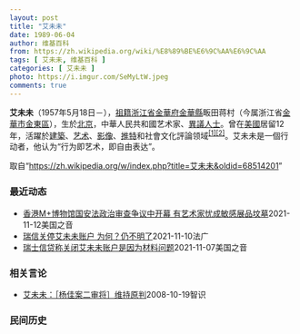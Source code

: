 ```yaml
---
layout: post
title: "艾未未"
date: 1989-06-04
author: 维基百科
from: https://zh.wikipedia.org/wiki/%E8%89%BE%E6%9C%AA%E6%9C%AA
tags: [ 艾未未, 维基百科 ]
categories: [ 艾未未 ]
photo: https://i.imgur.com/SeMyLtW.jpeg
comments: true
---
```

<div class="mw-parser-output">

<p><b>艾未未</b>（1957年5月18日<span class="useeditintro" title="Template:BLP editintro">－</span>），<a href="/wiki/%E7%A5%96%E7%B1%8D" title="祖籍">祖籍</a><a href="/wiki/%E6%B5%99%E6%B1%9F%E7%9C%81" title="浙江省">浙江省</a><a href="/wiki/%E9%87%91%E8%8F%AF%E5%BA%9C" class="mw-redirect" title="金華府">金華府</a><a href="/wiki/%E9%87%91%E8%8F%AF%E7%B8%A3" title="金華縣">金華縣</a>畈田蒋村（今属浙江省<a href="/wiki/%E9%87%91%E8%8F%AF%E5%B8%82" class="mw-redirect" title="金華市">金華市</a><a href="/wiki/%E9%87%91%E6%9D%B1%E5%8D%80" class="mw-redirect" title="金東區">金東區</a>），生於<a href="/wiki/%E5%8C%97%E4%BA%AC" class="mw-redirect" title="北京">北京</a>，中華人民共和國艺术家、<a href="/w/index.php?title=%E4%B8%AD%E5%8D%8E%E4%BA%BA%E6%B0%91%E5%85%B1%E5%92%8C%E5%9B%BD%E6%8C%81%E4%B8%8D%E5%90%8C%E6%94%BF%E8%A7%81%E8%80%85%E5%88%97%E8%A1%A8&amp;action=edit&amp;redlink=1" class="new" title="中华人民共和国持不同政见者列表（页面不存在）">異議人士</a>。曾在<a href="/wiki/%E7%BE%8E%E5%9C%8B" class="mw-redirect" title="美國">美國</a>居留12年，活躍於<a href="/wiki/%E5%BB%BA%E7%AF%89" class="mw-redirect" title="建築">建築</a>、<a href="/wiki/%E8%89%BA%E6%9C%AF" title="艺术">艺术</a>、<a href="/wiki/%E5%BD%B1%E5%83%8F" class="mw-redirect" title="影像">影像</a>、<a href="/wiki/%E6%8E%A8%E7%89%B9" class="mw-redirect" title="推特">推特</a>和社會文化評論领域<sup id="cite_ref-1" class="reference"><a href="#cite_note-1">[1]</a></sup><sup id="cite_ref-2" class="reference"><a href="#cite_note-2">[2]</a></sup>。艾未未是一個行动者，他认为“行为即艺术，即自由表达”。
</p>
</div><noscript><img src="//zh.wikipedia.org/wiki/Special:CentralAutoLogin/start?type=1x1" alt="" title="" width="1" height="1" style="border: none; position: absolute;"></noscript>
<div class="printfooter">取自“<a dir="ltr" href="https://zh.wikipedia.org/w/index.php?title=艾未未&amp;oldid=68514201">https://zh.wikipedia.org/w/index.php?title=艾未未&amp;oldid=68514201</a>”</div><div id="recent-news"><h3>最近动态</h3><ul><li><a href="https://nodebe4.github.io/waimei/2021-11-12/%E9%A6%99%E6%B8%AFM+%E5%8D%9A%E7%89%A9%E9%A6%86%E5%9B%BD%E5%AE%89%E6%B3%95%E6%94%BF%E6%B2%BB%E5%AE%A1%E6%9F%A5%E4%BA%89%E8%AE%AE%E4%B8%AD%E5%BC%80%E5%B9%95-%E6%9C%89%E8%89%BA%E6%9C%AF%E5%AE%B6%E5%BF%A7%E6%88%90%E6%95%8F%E6%84%9F%E5%B1%95%E5%93%81%E5%9D%9F%E5%A2%93" title="香港M+博物馆国安法政治审查争议中开幕 有艺术家忧成敏感展品坟墓—— Fri, 12 Nov 2021 18:55:30 GMT 在香港 M+博物馆开幕展展出的艾未未作品《洗白》陶罐装置艺术 由...">香港M+博物馆国安法政治审查争议中开幕 有艺术家忧成敏感展品坟墓</a><time>2021-11-12</time><a class="tag">美国之音</a></li>
<li><a href="https://nodebe4.github.io/waimei/2021-11-10/%E7%91%9E%E4%BF%A1%E5%85%B3%E5%81%9C%E8%89%BE%E6%9C%AA%E6%9C%AA%E8%B4%A6%E6%88%B7-%E4%B8%BA%E4%BD%95-%E4%BB%8D%E4%B8%8D%E6%98%8E%E4%BA%86" title="瑞信关停艾未未账户 为何？仍不明了—— 10/11/2021 - 11:01 Array 中国艺术家艾未未称，瑞士信贷因自己在中国的“犯罪记录”关停了其名下的基金会账户。德语媒体《每日导报》上周...">瑞信关停艾未未账户 为何？仍不明了</a><time>2021-11-10</time><a class="tag">法广</a></li>
<li><a href="https://nodebe4.github.io/waimei/2021-11-07/%E7%91%9E%E5%A3%AB%E4%BF%A1%E8%B4%B7%E7%A7%B0%E5%85%B3%E9%97%AD%E8%89%BE%E6%9C%AA%E6%9C%AA%E8%B4%A6%E6%88%B7%E6%98%AF%E5%9B%A0%E4%B8%BA%E6%9D%90%E6%96%99%E9%97%AE%E9%A2%98" title="瑞士信贷称关闭艾未未账户是因为材料问题—— Sun, 07 Nov 2021 10:50:22 GMT 瑞士信贷银行标志 瑞士信贷11月6日表示，该银行关闭了持不同政见的中国艺术家艾未未的账户是...">瑞士信贷称关闭艾未未账户是因为材料问题</a><time>2021-11-07</time><a class="tag">美国之音</a></li>
</ul></div><div id="open-opinion"><h3>相关言论</h3><ul><li><a href="https://nodebe4.github.io/opinion/2008-10-19/%E8%89%BE%E6%9C%AA%E6%9C%AA-%E6%9D%A8%E4%BD%B3%E6%A1%88%E4%BA%8C%E5%AE%A1%E5%B0%86-%E7%BB%B4%E6%8C%81%E5%8E%9F%E5%88%A4/" title="艾未未">艾未未：［杨佳案二审将］维持原判</a><time>2008-10-19</time><a class="tag">智识</a></li>
</ul></div><div id="mjls-record"><h3>民间历史</h3><ul></ul></div>